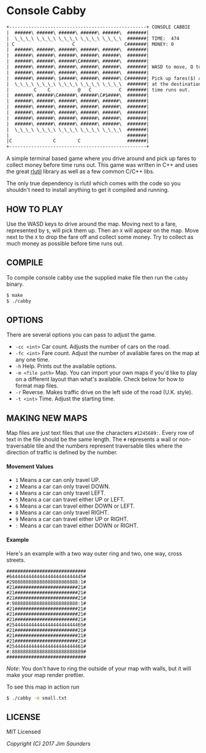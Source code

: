 Console Cabby
=============

```txt
+--------------------------------------------------+ CONSOLE CABBIE
|  ######\ ######\ ######\ ######\ ######\  #######|
|  \_\_\_\ \_\_\_\ \_\_\_\ \_\_\_\ \_\_\_\  #######| TIME:  474
| C                     C                  C#######| MONEY: 0
|  ######\ ######\ ######\ ######\ ######\  #######|
|  ######\ ######\ ######\ ######\ ######\  #######|
|  ######\ ######\ ######\C######\ ######\  #######|
|  ######\ ######\ ######\ ######\ ######\  #######| WASD to move, Q to quit.
|  ######\ ######\ ######\ ######\ ######\  #######|
|  ######\ ######\ $#####\ ######\ ######\ C#######| Pick up fares($) and drop them off
|  \_\_\_\ \_\_\_\ \_\_\_\ \_\_\_\ \_\_\_\  #######| at the destination(X) before
|         C    C          @   C          C  #######| time runs out.
|  ######\ ######\C######\ ######\C#$####\  #######|
|  ######\ ######\ ######\ ######\ ######\  #######|
|  ######\ ######\ ######\ ######\ ######\  #######|
|  ######\ ######\ ######\ ######\ ######\  #######|
|  ######\ ######\ ######\ ######\ ######\  #######|
|  ######\ ######\ ######\ ######\ ######\  #######|
|  \_\_\_\ \_\_\_\ \_\_\_\ \_\_\_\ \_\_\_\  #######|
|                                           #######|
|C               C        C                 #######|
+--------------------------------------------------+
```

A simple terminal based game where you drive around and pick up fares to collect money before time runs out. This game was 
written in C++ and uses the great [rlutil](https://github.com/tapio/rlutil/) library as well as a few common C/C++ libs.

The only true dependency is rlutil which comes with the code so you shouldn't need to install anything to get it compiled 
and running.

## HOW TO PLAY ##
Use the WASD keys to drive around the map. Moving next to a fare, represented by `$`, will pick them up. Then an `X` will appear on the map. Move next to the `X` to drop the fare off and collect some money. Try to collect as much money as possible before time runs out. 

## COMPILE ##
To compile console cabby use the supplied make file then run the `cabby` binary. 

```sh
$ make
$ ./cabby
```

## OPTIONS ##
There are several options you can pass to adjust the game. 

 * `-cc <int>` Car count. Adjusts the number of cars on the road.
 * `-fc <int>` Fare count. Adjust the number of available fares on the map at any one time.
 * `-h` Help. Prints out the available options.
 * `-m <file path>` Map. You can import your own maps if you'd like to play on a different layout than what's available. Check below for how to format map files. 
 * `-r` Reverse. Makes traffic drive on the left side of the road (U.K. style).
 * `-t <int>` Time. Adjust the starting time.
 
## MAKING NEW MAPS ##
Map files are just text files that use the characters `#1245689:`. Every row of text in the file should be the same length. The `#` represents a wall or non-traversable tile and the numbers represent traversable tiles where the direction of traffic is defined by the number. 

#### Movement Values ####
 * `1` Means a car can only travel UP.
 * `2` Means a car can only travel DOWN.
 * `4` Means a car can only travel LEFT.
 * `5` Means a car can travel either UP or LEFT.
 * `6` Means a car can travel either DOWN or LEFT.
 * `8` Means a car can only travel RIGHT.
 * `9` Means a car can travel either UP or RIGHT.
 * `:` Means a car can travel either DOWN or RIGHT.
 
#### Example ####
Here's an example with a two way outer ring and two, one way, cross streets.
```
#############################
#644444444444444444444444445#
#2988888888888888888888888:1#
#21#######################21#
#21#######################21#
#21#######################21#
#:988888888888888888888888:1#
#21#######################21#
#21#######################21#
#21#######################21#
#254444444444444444444444465#
#21#######################21#
#21#######################21#
#21#######################21#
#254444444444444444444444461#
#:88888888888888888888888889#
#############################
```
_Note_: You don't have to ring the outside of your map with walls, but it will make your map render prettier. 

To see this map in action run
```sh
$ ./cabby -m small.txt
```

## LICENSE ##
MIT Licensed

_Copyright (C) 2017 Jim Saunders_

